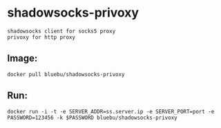 # shadowsocks-privoxy

    shadowsocks client for socks5 proxy
    privoxy for http proxy

## Image:

~~~
docker pull bluebu/shadowsocks-privoxy
~~~


## Run:

~~~
docker run -i -t -e SERVER_ADDR=ss.server.ip -e SERVER_PORT=port -e PASSWORD=123456 -k $PASSWORD bluebu/shadowsocks-privoxy
~~~

